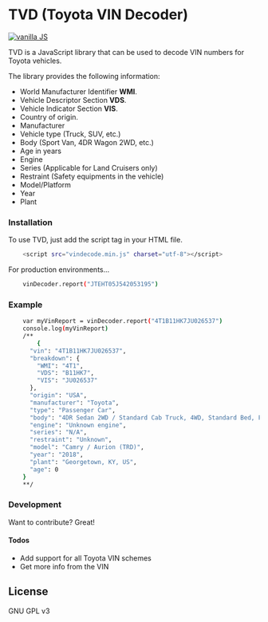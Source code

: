 # TVD (Toyota VIN Decoder)
[![vanilla JS](http://vanilla-js.com/assets/button.png)](http://vanilla-js.com/)

TVD is a JavaScript library that can be used to decode VIN numbers for Toyota vehicles.

The library provides the following information:
  - World Manufacturer Identifier **WMI**.
  - Vehicle Descriptor Section **VDS**.
  - Vehicle Indicator Section **VIS**.
  - Country of origin.
  - Manufacturer
  - Vehicle type (Truck, SUV, etc.)
  - Body (Sport Van, 4DR Wagon 2WD, etc.)
  - Age in years
  - Engine
  - Series (Applicable for Land Cruisers only)
  - Restraint (Safety equipments in the vehicle)
  - Model/Platform
  - Year
  - Plant
### Installation

To use TVD, just add the script tag in your HTML file.

```sh
    <script src="vindecode.min.js" charset="utf-8"></script>
```

For production environments...

```sh
    vinDecoder.report("JTEHT05J542053195")
```

### Example

```sh
    var myVinReport = vinDecoder.report("4T1B11HK7JU026537")
    console.log(myVinReport)
    /**
        {
      "vin": "4T1B11HK7JU026537",
      "breakdown": {
        "WMI": "4T1",
        "VDS": "B11HK7",
        "VIS": "JU026537"
      },
      "origin": "USA",
      "manufacturer": "Toyota",
      "type": "Passenger Car",
      "body": "4DR Sedan 2WD / Standard Cab Truck, 4WD, Standard Bed, Full-Size Frame",
      "engine": "Unknown engine",
      "series": "N/A",
      "restraint": "Unknown",
      "model": "Camry / Aurion (TRD)",
      "year": "2018",
      "plant": "Georgetown, KY, US",
      "age": 0
    }
    **/
```

### Development

Want to contribute? Great!

#### Todos

 - Add support for all Toyota VIN schemes
 - Get more info from the VIN

License
----

GNU GPL v3

